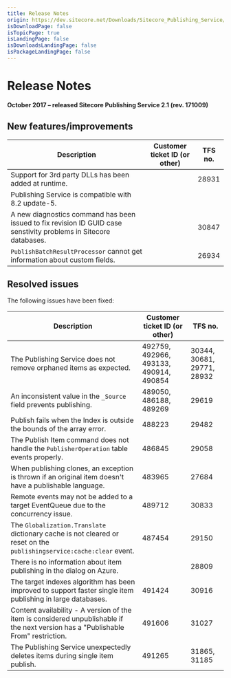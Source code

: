 ```yaml
---
title: Release Notes
origin: https://dev.sitecore.net/Downloads/Sitecore_Publishing_Service/21/Sitecore_Publishing_Service_21_Initial_Release/Release_Notes
isDownloadPage: false
isTopicPage: true
isLandingPage: false
isDownloadsLandingPage: false
isPackageLandingPage: false
---
```


# Release Notes

**October 2017 – released Sitecore Publishing Service 2.1 (rev. 171009)**

## New features/improvements

 | Description | Customer ticket ID (or other) | TFS no. |
 | --- | --- | --- |
 | Support for 3rd party DLLs has been added at runtime​. |  | 28931 |
 | Publishing Service is compatible with 8.2 update-5. |  |  |
 | ​​A new diagnostics command has been issued to fix revision ID GUID case senstivity problems in Sitecore databases.​​ |  | 30847 |
 | `​PublishBatchResultProcessor` cannot get information about custom fields.​ |  | 26934 |

## Resolved issues

The following issues have been fixed:

 | Description | Customer ticket ID (or other) | TFS no. |
 | --- | --- | --- |
 | The Publishing Service does not remove orphaned items as expected. | 492759, 492966, 493133, 490914, 490854 | 30344, 30681, 29771, 28932 |
 | An inconsistent value in the `_Source` field prevents publishing​​. | 489050, 486188, 489269 | 29619 |
 | Publish fails when the Index is outside the bounds of the array error. | 488223 | 29482 |
 | The Publish Item command does not handle the `PublisherOperation` table events properly​​. | 486845 | 29058 |
 | When publishing clones, an exception is thrown if an original item doesn't have a publishable language.​​ | 483965 | 27684 |
 | Remote events may not be added to a target EventQueue due to the concurrency issue. ​ | 489712 | 30833 |
 | The `Globalization.Translate` dictionary cache is not cleared or reset on the `publishingservice:cache:clear` event​. | 487454 | 29150 |
 | There is no information about item publishing in the dialog on Azure. |  | 28809 |
 | The target indexes algorithm has been improved to support faster single item publishing in large databases. | 491424 | 30916 |
 | ​Content availability - A version of the item is considered unpublishable if the next version has a "Publishable From" restriction. | 491606 | 31027 |
 | ​​The Publishing Service unexpectedly deletes items during single item publish. | 491265 | 31865, 31185 |